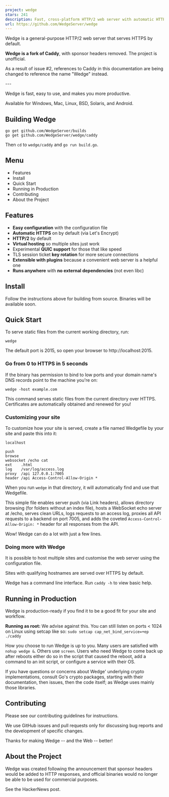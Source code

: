 ```yaml
---
project: wedge
stars: 241
description: Fast, cross-platform HTTP/2 web server with automatic HTTPS
url: https://github.com/WedgeServer/wedge
---
```


Wedge is a general-purpose HTTP/2 web server that serves HTTPS by default.

**Wedge is a fork of Caddy**, with sponsor headers removed. The project is unofficial.

As a result of issue #2, references to Caddy in this documentation are being changed to reference the name "Wedge" instead.

\---

Wedge is fast, easy to use, and makes you more productive.

Available for Windows, Mac, Linux, BSD, Solaris, and Android.

Building Wedge
--------------

```
go get github.com/WedgeServer/builds
go get github.com/WedgeServer/wedge/caddy
```

Then `cd` to `wedge/caddy` and `go run build.go`.

Menu
----

-   Features
-   Install
-   Quick Start
-   Running in Production
-   Contributing
-   About the Project

Features
--------

-   **Easy configuration** with the configuration file
-   **Automatic HTTPS** on by default (via Let's Encrypt)
-   **HTTP/2** by default
-   **Virtual hosting** so multiple sites just work
-   Experimental **QUIC support** for those that like speed
-   TLS session ticket **key rotation** for more secure connections
-   **Extensible with plugins** because a convenient web server is a helpful one
-   **Runs anywhere** with **no external dependencies** (not even libc)

Install
-------

Follow the instructions above for building from source. Binaries will be available soon.

Quick Start
-----------

To serve static files from the current working directory, run:

```
wedge
```

The default port is 2015, so open your browser to http://localhost:2015.

### Go from 0 to HTTPS in 5 seconds

If the binary has permission to bind to low ports and your domain name's DNS records point to the machine you're on:

```
wedge -host example.com
```

This command serves static files from the current directory over HTTPS. Certificates are automatically obtained and renewed for you!

### Customizing your site

To customize how your site is served, create a file named Wedgefile by your site and paste this into it:

```
localhost

push
browse
websocket /echo cat
ext    .html
log    /var/log/access.log
proxy  /api 127.0.0.1:7005
header /api Access-Control-Allow-Origin *
```

When you run `wedge` in that directory, it will automatically find and use that Wedgefile.

This simple file enables server push (via Link headers), allows directory browsing (for folders without an index file), hosts a WebSocket echo server at /echo, serves clean URLs, logs requests to an access log, proxies all API requests to a backend on port 7005, and adds the coveted `Access-Control-Allow-Origin: *` header for all responses from the API.

Wow! Wedge can do a lot with just a few lines.

### Doing more with Wedge

It is possible to host multiple sites and customise the web server using the configuration file.

Sites with qualifying hostnames are served over HTTPS by default.

Wedge has a command line interface. Run `caddy -h` to view basic help.

Running in Production
---------------------

Wedge is production-ready if you find it to be a good fit for your site and workflow.

**Running as root:** We advise against this. You can still listen on ports < 1024 on Linux using setcap like so: `sudo setcap cap_net_bind_service=+ep ./caddy`

How you choose to run Wedge is up to you. Many users are satisfied with `nohup wedge &`. Others use `screen`. Users who need Wedge to come back up after reboots either do so in the script that caused the reboot, add a command to an init script, or configure a service with their OS.

If you have questions or concerns about Wedge' underlying crypto implementations, consult Go's crypto packages, starting with their documentation, then issues, then the code itself; as Wedge uses mainly those libraries.

Contributing
------------

Please see our contributing guidelines for instructions.

We use GitHub issues and pull requests only for discussing bug reports and the development of specific changes.

Thanks for making Wedge -- and the Web -- better!

About the Project
-----------------

Wedge was created following the announcement that sponsor headers would be added to HTTP responses, and official binaries would no longer be able to be used for commercial purposes.

See the HackerNews post.
